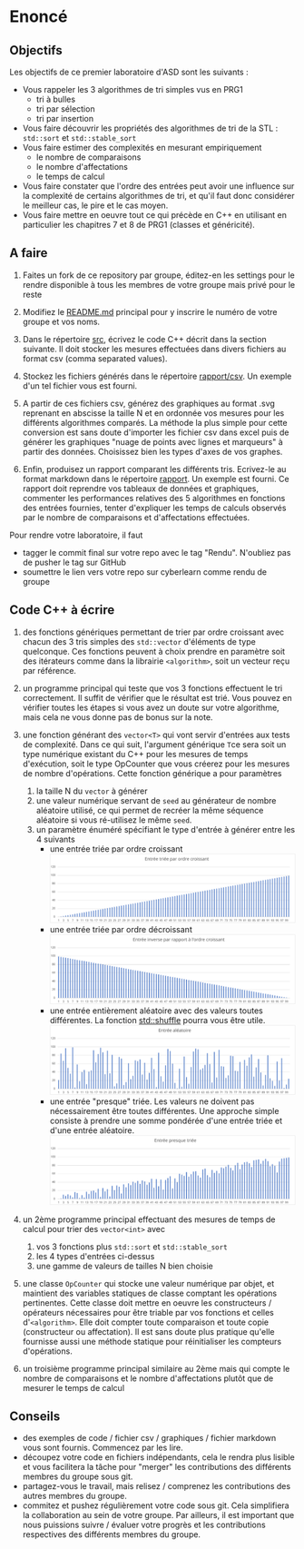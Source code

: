 # Enoncé 

## Objectifs

Les objectifs de ce premier laboratoire d'ASD sont les suivants : 

* Vous rappeler les 3 algorithmes de tri simples vus en PRG1 
    * tri à bulles
    * tri par sélection
    * tri par insertion
* Vous faire découvrir les propriétés des algorithmes de tri de la STL : `std::sort` 
  et `std::stable_sort`
* Vous faire estimer des complexités en mesurant empiriquement
    * le nombre de comparaisons
    * le nombre d'affectations
    * le temps de calcul
* Vous faire constater que l'ordre des entrées peut avoir une influence 
sur la complexité de certains algorithmes de tri, et qu'il faut donc
  considérer le meilleur cas, le pire et le cas moyen. 
* Vous faire mettre en oeuvre tout ce qui précède en C++ en utilisant 
en particulier les chapitres 7 et 8 de PRG1 (classes et généricité).
  
## A faire 
1. Faites un fork de ce repository par groupe, éditez-en les settings pour 
le rendre disponible à tous les membres de votre groupe mais privé pour le 
  reste

1. Modifiez le [README.md](../README.md) principal pour y inscrire le 
  numéro de votre groupe et vos noms. 

1. Dans le répertoire [src](../src), écrivez le code C++ décrit dans la section 
   suivante. Il doit stocker les mesures effectuées dans divers fichiers au format csv (comma separated values). 

1. Stockez les fichiers générés dans le répertoire 
  [rapport/csv](../rapport/csv). Un exemple d'un tel fichier vous est fourni. 
1. A partir de ces fichiers csv, générez des graphiques au format .svg reprenant 
en abscisse la taille N et en ordonnée vos mesures pour les différents algorithmes 
  comparés. La méthode la plus simple pour cette conversion est sans doute d'importer
  les fichier csv dans excel puis de générer les graphiques "nuage de points 
  avec lignes et marqueurs" à partir des données. Choisissez bien les types 
  d'axes de vos graphes. 
1. Enfin, produisez un rapport comparant les différents tris. Ecrivez-le au format
markdown dans le répertoire [rapport](../rapport). Un exemple est fourni. Ce rapport
  doit reprendre vos tableaux de données et graphiques, commenter les performances
  relatives des 5 algorithmes en fonctions des entrées fournies, tenter d'expliquer
  les temps de calculs observés par le nombre de comparaisons et 
  d'affectations effectuées. 
  
Pour rendre votre laboratoire, il faut 
* tagger le commit final sur votre repo avec le tag "Rendu". N'oubliez pas de pusher le tag sur GitHub
* soumettre le lien vers votre repo sur cyberlearn comme rendu de groupe 
  
## Code C++ à écrire

1. des fonctions génériques permettant de trier par ordre croissant avec chacun des 3 tris simples
    des `std::vector` d'éléments de type quelconque. Ces fonctions peuvent à 
    choix prendre en paramètre soit des itérateurs comme dans la librairie 
    `<algorithm>`, soit un vecteur reçu par référence.
1. un programme principal qui teste que vos 3 fonctions effectuent le tri correctement. Il suffit de vérifier 
      que le résultat est trié. Vous pouvez en vérifier toutes les étapes si vous avez un doute 
      sur votre algorithme, mais cela ne vous donne pas de bonus sur la note. 
1. une fonction générant des `vector<T>` qui vont servir d'entrées aux tests de complexité. Dans ce qui suit, 
      l'argument générique `T`ce sera soit un type numérique existant du C++ pour
      les mesures de temps d'exécution, soit le type OpCounter que vous créerez pour les mesures de
      nombre d'opérations. Cette fonction générique a pour paramètres
    1. la taille N du `vector` à générer 
    1. une valeur numérique servant de `seed` au générateur de nombre aléatoire utilisé, ce qui permet
       de recréer la même séquence aléatoire si vous ré-utilisez le même `seed`.
    1. un paramètre énuméré spécifiant le type d'entrée à générer entre les 4 suivants 
        * une entrée triée par ordre croissant
![](entree1.svg)
        * une entrée triée par ordre décroissant
![](entree2.svg)
        * une entrée entièrement aléatoire avec des valeurs toutes différentes.
La fonction [std::shuffle](http://www.cplusplus.com/reference/algorithm/shuffle/)
pourra vous être utile.
![](entree3.svg)
        * une entrée "presque" triée. Les valeurs ne doivent pas nécessairement être toutes différentes.
Une approche simple consiste à prendre une somme pondérée d'une entrée triée et d'une entrée aléatoire.
![](entree4.svg)

1. un 2ème programme principal effectuant des mesures de temps de calcul pour trier des `vector<int>` avec
    1. vos 3 fonctions plus `std::sort` et `std::stable_sort`
    1. les 4 types d'entrées ci-dessus
    1. une gamme de valeurs de tailles N bien choisie
1. une classe `OpCounter` qui stocke une valeur numérique par objet, et maintient
des variables statiques de classe comptant les opérations pertinentes. Cette
classe doit mettre en oeuvre les constructeurs / opérateurs nécessaires
pour être triable par vos fonctions et celles d'`<algorithm>`. Elle doit
compter toute comparaison et toute copie (constructeur ou affectation). Il
est sans doute plus pratique qu'elle fournisse aussi une méthode statique
pour réinitialiser les compteurs d'opérations.
1. un troisième programme principal similaire au 2ème mais qui compte le
nombre de comparaisons et le nombre d'affectations plutôt que de mesurer
le temps de calcul
   
## Conseils

* des exemples de code / fichier csv / graphiques / fichier markdown vous sont 
fournis. Commencez par les lire. 
* découpez votre code en fichiers indépendants, cela le rendra plus lisible et 
  vous facilitera la tâche pour "merger" les contributions des différents membres 
  du groupe sous git. 
* partagez-vous le travail, mais relisez / comprenez les contributions des autres
  membres du groupe.   
* commitez et pushez régulièrement votre code sous git. Cela simplifiera la 
  collaboration au sein de votre groupe. Par ailleurs, il est important que 
nous puissions suivre / évaluer votre progrès et les contributions respectives 
  des différents membres du groupe. 
